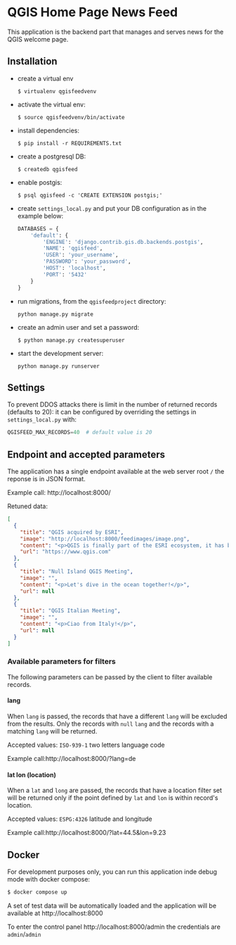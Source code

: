 
# QGIS Home Page News Feed

This application is the backend part that manages and serves news for the QGIS welcome page.


## Installation

- create a virtual env

    `$ virtualenv qgisfeedvenv`

- activate the virtual env:

    `$ source qgisfeedvenv/bin/activate`

- install dependencies:

    `$ pip install -r REQUIREMENTS.txt`

- create a postgresql DB:

    `$ createdb qgisfeed`

- enable postgis:

    `$ psql qgisfeed -c 'CREATE EXTENSION postgis;'`

- create `settings_local.py` and put your DB configuration as in the example below:

    ```python
    DATABASES = {
        'default': {
            'ENGINE': 'django.contrib.gis.db.backends.postgis',
            'NAME': 'qgisfeed',
            'USER': 'your_username',
            'PASSWORD': 'your_password',
            'HOST': 'localhost',
            'PORT': '5432'
        }
    }
    ```

- run migrations, from the `qgisfeedproject` directory:

    `python manage.py migrate`

- create an admin user and set a password:

    `$ python manage.py createsuperuser`

- start the development server:

    `python manage.py runserver`

## Settings

To prevent DDOS attacks there is limit in the number of returned records (defaults to 20): it can be configured by overriding the settings in `settings_local.py` with:

```python
QGISFEED_MAX_RECORDS=40  # default value is 20
```

## Endpoint and accepted parameters

The application has a single endpoint available at the web server root `/` the reponse is in JSON format.

Example call: http://localhost:8000/

Retuned data:
```json
[
  {
    "title": "QGIS acquired by ESRI",
    "image": "http://localhost:8000/feedimages/image.png",
    "content": "<p>QGIS is finally part of the ESRI ecosystem, it has been rebranded as CrashGIS to better integrate with ESRI products line.</p>",
    "url": "https://www.qgis.com"
  },
  {
    "title": "Null Island QGIS Meeting",
    "image": "",
    "content": "<p>Let's dive in the ocean together!</p>",
    "url": null
  },
  {
    "title": "QGIS Italian Meeting",
    "image": "",
    "content": "<p>Ciao from Italy!</p>",
    "url": null
  }
]
```

### Available parameters for filters

The following parameters can be passed by the client to filter available records.

#### lang

When `lang` is passed, the records that have a different `lang` will be excluded from the results. Only the records with `null` `lang` and the records with a matching `lang` will be returned.

Accepted values: `ISO-939-1` two letters language code

Example call:http://localhost:8000/?lang=de

#### lat lon (location)

When a `lat` and `long` are passed, the records that have a location filter set will be returned only if the point defined by `lat` and `lon` is within record's location.

Accepted values: `ESPG:4326` latitude and longitude

Example call:http://localhost:8000/?lat=44.5&lon=9.23


## Docker

For development purposes only, you can run this application inde debug mode with docker compose:

```bash
$ docker compose up
```

A set of test data will be automatically loaded and the application will be available at http://localhost:8000

To enter the control panel http://localhost:8000/admin the credentials are `admin`/`admin`